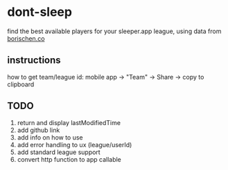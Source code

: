 # dont-sleep

find the best available players for your sleeper.app league, using data from [borischen.co](https://www.borischen.co)

## instructions

how to get team/league id:
mobile app -> "Team" -> Share -> copy to clipboard

## TODO

1. return and display lastModifiedTime
2. add github link
3. add info on how to use
4. add error handling to ux (league/userId)
5. add standard league support
6. convert http function to app callable
